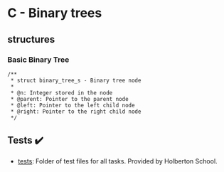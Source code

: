 # C - Binary trees

## structures
### Basic Binary Tree
```
/**
 * struct binary_tree_s - Binary tree node
 *
 * @n: Integer stored in the node
 * @parent: Pointer to the parent node
 * @left: Pointer to the left child node
 * @right: Pointer to the right child node
 */
```

## Tests :heavy_check_mark:

* [tests](./tests): Folder of test files for all tasks. Provided by Holberton
School.

